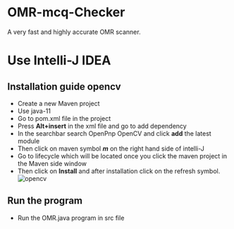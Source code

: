 # OMR-mcq-Checker
A very fast and highly accurate OMR scanner.
# Use Intelli-J IDEA
  ## Installation guide opencv
- Create a new Maven project
- Use java-11
- Go to pom.xml file in the project
- Press **Alt+insert** in the xml file and go to add dependency
- In the searchbar search OpenPnp OpenCV and click **add** the latest module
- Then click on maven symbol **_m_** on the right hand side of intelli-J
- Go to lifecycle which will be located once you click the maven project in the Maven side window
- Then click on **Install** and after installation click on the refresh symbol.
![opencv](https://github.com/AMoeez1910/OMR-mcq-Checker/assets/113182819/44ddaa8e-7c69-4cbf-853c-76df8971138d)

## Run the program
- Run the OMR.java program in src file
